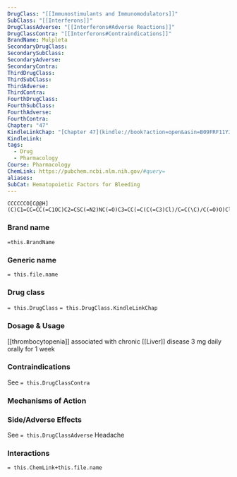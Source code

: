 ```yaml
---
DrugClass: "[[Immunostimulants and Immunomodulators]]"
SubClass: "[[Interferons]]"
DrugClassAdverse: "[[Interferons#Adverse Reactions]]"
DrugClassContra: "[[Interferons#Contraindications]]"
BrandName: Mulpleta
SecondaryDrugClass: 
SecondarySubClass: 
SecondaryAdverse: 
SecondaryContra: 
ThirdDrugClass: 
ThirdSubClass: 
ThirdAdverse: 
ThirdContra: 
FourthDrugClass: 
FourthSubClass: 
FourthAdverse: 
FourthContra: 
Chapter: "47"
KindleLinkChap: "[Chapter 47](kindle://book?action=open&asin=B09FRF11YJ&location=27339)"
KindleLink: 
tags:
  - Drug
  - Pharmacology
Course: Pharmacology
ChemLink: https://pubchem.ncbi.nlm.nih.gov/#query=
aliases: 
SubCat: Hematopoietic Factors for Bleeding
---
```

```smiles
CCCCCCO[C@@H](C)C1=CC=CC(=C1OC)C2=CSC(=N2)NC(=O)C3=CC(=C(C(=C3)Cl)/C=C(\C)/C(=O)O)Cl
```

### Brand name
`=this.BrandName`

### Generic name
`= this.file.name`

### Drug class 
`= this.DrugClass`
	`= this.DrugClass.KindleLinkChap`

### Dosage & Usage
[[thrombocytopenia]] associated with chronic [[Liver]] disease
3 mg daily orally for 1 week 

### Contraindications
See `= this.DrugClassContra`

### Mechanisms of Action


### Side/Adverse Effects
See `= this.DrugClassAdverse`
Headache

### Interactions

`= this.ChemLink+this.file.name`

